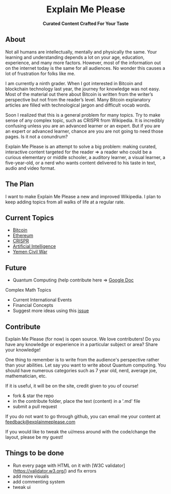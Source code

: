 <p align="center"><h1 align="center">Explain Me Please</h1></p>
<p align="center"><b>Curated Content Crafted For Your Taste</b>

## About

Not all humans are intellectually, mentally and physically the same. Your learning and understanding depends a lot on your age,
education, experience, and many more factors. However, most of the information out on the internet today is the same for all audiences.
No wonder this causes a lot of frustration for folks like me.

I am currently a ninth grader. When I got interested in Bitcoin and blockchain technology last year, the journey for knowledge was not easy.
Most of the material out there about Bitcoin is written from the writer’s perspective but not from the reader’s level.
Many Bitcoin explanatory articles are filled with technological jargon and difficult vocab words.

Soon I realized that this is a general problem for many topics. Try to make sense of any complex topic,
such as CRISPR from Wikipedia. It is incredibly confusing unless you are an advanced learner or an expert.
But if you are an expert or advanced learner, chance are you are not going to need those pages. Is it not a conundrum?

Explain Me Please is an attempt to solve a big problem: making curated, interactive content targeted for the reader
=> a reader who could be a curious elementary or middle schooler, a auditory learner, a visual learner, a five-year-old,
or a nerd who wants content delivered to his taste in text, audio and video format.

## The Plan

I want to make Explain Me Please a new and improved Wikipedia. I plan to keep adding topics from all walks of life at a regular
rate. 


## Current Topics

- [Bitcoin](http://explainmeplease.com/resources?q=Bitcoin)
- [Ethereum](http://explainmeplease.com/resources?q=Ethereum)
- [CRISPR](http://explainmeplease.com/resources?q=CRISPR)
- [Artificial Intelligence](http://explainmeplease.com/resources?q=AI)
- [Yemen Civil War](http://explainmeplease.com/resources?q=Yemen)

## Future

- Quantum Computing (help contribute here => <a href="https://docs.google.com/document/d/1UU7Ori_Lf46rvdsQl3LxJWQFrHjErRZ0ZsyMMFjwtjM/edit?usp=sharing" > Google Doc </a>

Complex Math Topics
- Current International Events
- Financial Concepts
- Suggest more ideas using this [issue](https://github.com/faatehim/xplain/issues/2)

## Contribute 

Explain Me Please (for now) is open source. We love contributers! Do you have any knowledge or experience in a particular subject or area?
Share your knowledge! 

One thing to remember is to write from the audience's perspective rather than your abilities. Let say you want to write about Quantum computing.
You should have numerous categories such as 7 year old, nerd, average joe, mathematician, etc.

If it is useful, it will be on the site, credit given to you of course!

- fork & star the repo
- in the contribute folder, place the text (content) in a '.md' file 
- submit a pull request

If you do not want to go through github, you can email me your content at feedback@explainmeplease.com

If you would like to tweak the ui/mess around with the code/change the layout, please be my guest!


## Things to be done

- Run every page with HTML on it with [W3C validator] (https://validator.w3.org/) and fix errors
- add more visuals
- add commenting system
- tweak ui


